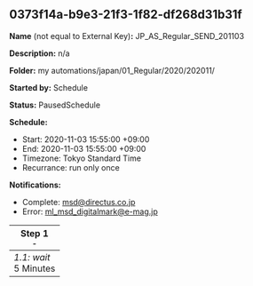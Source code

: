 ## 0373f14a-b9e3-21f3-1f82-df268d31b31f

**Name** (not equal to External Key)**:** JP_AS_Regular_SEND_201103

**Description:** n/a

**Folder:** my automations/japan/01_Regular/2020/202011/

**Started by:** Schedule

**Status:** PausedSchedule

**Schedule:**

* Start: 2020-11-03 15:55:00 +09:00
* End: 2020-11-03 15:55:00 +09:00
* Timezone: Tokyo Standard Time
* Recurrance: run only once

**Notifications:**

* Complete: msd@directus.co.jp
* Error: ml_msd_digitalmark@e-mag.jp

| Step 1<br>_<small>-</small>_ |
| --- |
| _1.1: wait_<br>5 Minutes |
